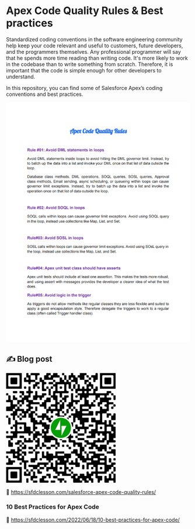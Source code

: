 # Apex Code Quality Rules & Best practices

Standardized coding conventions in the software engineering community help keep your code relevant and useful to customers, future developers, and the programmers themselves. Any professional programmer will say that he spends more time reading  than writing code. It's more likely to work in the codebase than to write something from scratch. Therefore, it is important that the code is simple enough for other developers to understand.

In this repository, you can find some of Salesforce Apex’s coding conventions and best practices.

![](https://github.com/arun12209/Apex-Code-Quality-Rules/blob/master/images/apex-code-quality-rules-image.png)

## ✍️ Blog post
![](https://github.com/arun12209/Apex-Code-Quality-Rules/blob/master/images/qr-post-10-best-practices-for-apex-code.png)

:link: https://sfdclesson.com/salesforce-apex-code-quality-rules/
### 10 Best Practices for Apex Code
:link: https://sfdclesson.com/2022/06/18/10-best-practices-for-apex-code/
